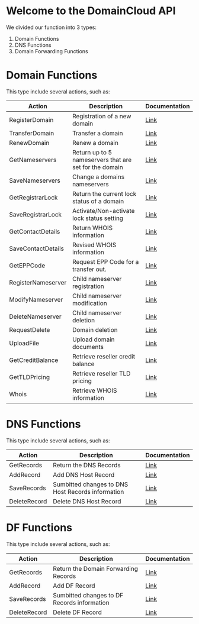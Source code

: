 # Welcome to the DomainCloud API

We divided our function into 3 types:
1.  Domain Functions
2.  DNS Functions
3.  Domain Forwarding Functions

# Domain Functions
This type include several actions, such as:

|Action|Description|Documentation|
|--- |--- |--- |
|RegisterDomain|Registration of a new domain|[Link](https://github.com/DomainCloud/domaincloud-api/wiki/RegisterDomain)|
|TransferDomain|Transfer a domain|[Link](https://github.com/DomainCloud/domaincloud-api/wiki/TransferDomain)|
|RenewDomain|Renew a domain|[Link](https://github.com/DomainCloud/domaincloud-api/wiki/RenewDomain)|
|GetNameservers|Return up to 5 nameservers that are set for the domain|[Link](https://github.com/DomainCloud/domaincloud-api/wiki/GetNameservers)|
|SaveNameservers|Change a domains nameservers|[Link](https://github.com/DomainCloud/domaincloud-api/wiki/SaveNameservers)|
|GetRegistrarLock|Return the current lock status of a domain|[Link](https://github.com/DomainCloud/domaincloud-api/wiki/GetRegistrarLockStatus)|
|SaveRegistrarLock|Activate/Non-activate lock status setting|[Link](https://github.com/DomainCloud/domaincloud-api/wiki/SaveRegistrarLock)|
|GetContactDetails|Return WHOIS information|[Link](https://github.com/DomainCloud/domaincloud-api/wiki/GetContactDetails)|
|SaveContactDetails|Revised WHOIS information|[Link](https://github.com/DomainCloud/domaincloud-api/wiki/SaveContactDetails)|
|GetEPPCode|Request EPP Code for a transfer out.|[Link](https://github.com/DomainCloud/domaincloud-api/wiki/GetEPPCode)|
|RegisterNameserver|Child nameserver registration|[Link](https://github.com/DomainCloud/domaincloud-api/wiki/RegisterNameserver)|
|ModifyNameserver|Child nameserver modification|[Link](https://github.com/DomainCloud/domaincloud-api/wiki/ModifyNameserver)|
|DeleteNameserver|Child nameserver deletion|[Link](https://github.com/DomainCloud/domaincloud-api/wiki/DeleteNameserver)|
|RequestDelete|Domain deletion|[Link](https://github.com/DomainCloud/domaincloud-api/wiki/RequestDelete)|
|UploadFile|Upload domain documents|[Link](https://github.com/DomainCloud/domaincloud-api/wiki/UploadFile)|
|GetCreditBalance|Retrieve reseller credit balance|[Link](https://github.com/DomainCloud/domaincloud-api/wiki/GetCreditBalance)|
|GetTLDPricing|Retrieve reseller TLD pricing|[Link](https://github.com/DomainCloud/domaincloud-api/wiki/GetTLDPricing)|
|Whois|Retrieve WHOIS information|[Link](https://github.com/DomainCloud/domaincloud-api/wiki/Whois)|

# DNS Functions
This type include several actions, such as:


|Action|Description|Documentation|
|--- |--- |--- |
|GetRecords|Return the DNS Records|[Link](https://github.com/DomainCloud/domaincloud-api/wiki/DNS-GetRecords)|
|AddRecord|Add DNS Host Record|[Link](https://github.com/DomainCloud/domaincloud-api/wiki/DNS-AddRecord)|
|SaveRecords|Sumbitted changes to DNS Host Records information|[Link](https://github.com/DomainCloud/domaincloud-api/wiki/DNS-SaveRecords)|
|DeleteRecord|Delete DNS Host Record|[Link](https://github.com/DomainCloud/domaincloud-api/wiki/DNS-DeleteRecord)|

# DF Functions
This type include several actions, such as:


|Action|Description|Documentation|
|--- |--- |--- |
|GetRecords|Return the Domain Forwarding Records|[Link](https://github.com/DomainCloud/domaincloud-api/wiki/DF-GetRecords)|
|AddRecord|Add DF Record|[Link](https://github.com/DomainCloud/domaincloud-api/wiki/DF-AddRecord)|
|SaveRecords|Sumbitted changes to DF Records information|[Link](https://github.com/DomainCloud/domaincloud-api/wiki/DF-SaveRecords)|
|DeleteRecord|Delete DF Record|[Link](https://github.com/DomainCloud/domaincloud-api/wiki/DF-DeleteRecord)|